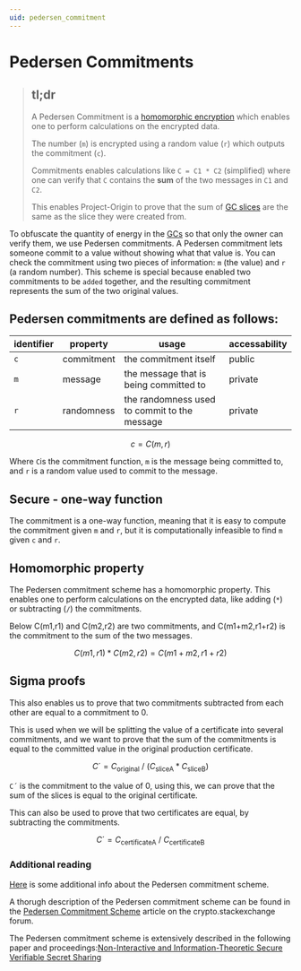 ```yaml
---
uid: pedersen_commitment
---
```


# Pedersen Commitments

> ## tl;dr
> A Pedersen Commitment is a [homomorphic encryption](https://en.wikipedia.org/wiki/Homomorphic_encryption)
> which enables one to perform calculations on the encrypted data.
>
> The number (`m`) is encrypted using a random value (`r`) which outputs the commitment (`c`).
>
> Commitments enables calculations like `C = C1 * C2` (simplified) where one can verify that
> `C` contains the **sum** of the two messages in `C1` and `C2`.
>
> This enables Project-Origin to prove that the sum of [GC slices](granular-certificates/readme.md?slices)
> are the same as the slice they were created from.

To obfuscate the quantity of energy in the [GCs](./granular-certificates/readme.md) so that only the owner can verify them, we use Pedersen commitments.
A Pedersen commitment lets someone commit to a value without showing what that value is.
You can check the commitment using two pieces of information: `m` (the value) and `r` (a random number).
This scheme is special because enabled two commitments to be `added` together, and the resulting commitment represents the sum of the two original values.

## Pedersen commitments are defined as follows:

| identifier | property   | usage                                        | accessability |
| ---------- | ---------- | -------------------------------------------- | ------------- |
| `c`        | commitment | the commitment itself                        | public        |
| `m`        | message    | the message that is being committed to       | private       |
| `r`        | randomness | the randomness used to commit to the message | private       |

$$c=C(m,r)$$

Where `C`is the commitment function, `m` is the message being committed to, and `r` is a random value used to commit to the message.

## Secure - one-way function

The commitment is a one-way function, meaning that it is easy to compute the commitment given `m` and `r`, but it is computationally infeasible to find `m` given `c` and `r`.

## Homomorphic property

The Pedersen commitment scheme has a homomorphic property.
This enables one to perform calculations on the encrypted data, like adding (`*`) or subtracting (`/`) the commitments.

Below C(m1,r1) and C(m2,r2) are two commitments, and C(m1+m2,r1+r2) is the commitment to the sum of the two messages.

$$C(m1,r1) * C(m2,r2) = C(m1+m2,r1+r2)$$

## Sigma proofs

This also enables us to prove that two commitments subtracted from each other are equal to a commitment to 0.

This is used when we will be splitting the value of a certificate into several commitments, and we want to prove that the sum of the commitments is equal to the committed value in the original production certificate.

$$C´= C_{\text{original}} ~/~ (C_{\text{sliceA}} * C_{\text{sliceB}})$$

`C´` is the commitment to the value of 0, using this, we can prove that the sum of the slices is equal to the original certificate.

This can also be used to prove that two certificates are equal, by subtracting the commitments.

$$C´= C_{\text{certificateA}} ~/~ C_{\text{certificateB}}$$

### Additional reading

[Here](./advanced/pedersen-commitment-extended.md) is some additional info about the Pedersen commitment scheme.

A thorugh description of the Pedersen commitment scheme can be found in the [Pedersen Commitment Scheme](https://crypto.stackexchange.com/questions/64437/what-is-a-pedersen-commitment) article on the crypto.stackexchange forum.

The Pedersen commitment scheme is extensively described in the following paper and proceedings:[Non-Interactive and Information-Theoretic Secure Verifiable Secret Sharing](https://rdcu.be/cWS5M)
